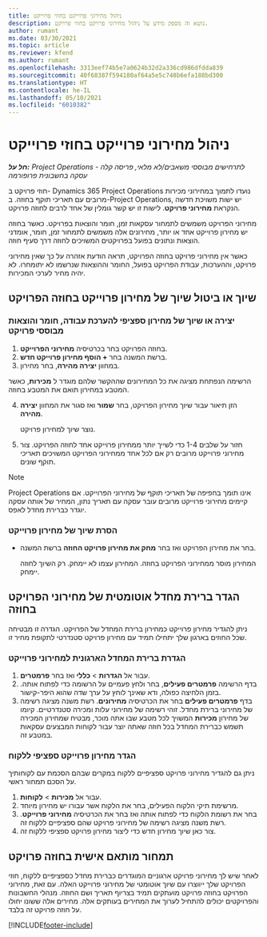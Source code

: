 ```yaml
---
title: ניהול מחירוני פרוייקט בחוזי פרוייקט
description: נושא זה מספק מידע על ניהול מחירוני פרויקט בחוזי פרויקט.
author: rumant
ms.date: 03/30/2021
ms.topic: article
ms.reviewer: kfend
ms.author: rumant
ms.openlocfilehash: 3313eef74b5e7a0624b32d2a336cd986dfdda839
ms.sourcegitcommit: 40f68387f594180af64a5e5c748b6efa188bd300
ms.translationtype: HT
ms.contentlocale: he-IL
ms.lasthandoff: 05/10/2021
ms.locfileid: "6010382"
---
```

# <a name="manage-project-price-lists-on-project-contracts"></a>ניהול מחירוני פרוייקט בחוזי פרוייקט

_**חל על:** Project Operations לתרחישים מבוססי משאבים/לא מלאי, פריסה קלה - עסקה בחשבונית פרופורמה_

חוזי פרויקט ב- Dynamics 365 Project Operations נועדו לתמוך במחירוני מכירות מרובים עם תאריכי תוקף בחוזה. ב-Project Operations, יש ישות משויכת חדשה הנקראת **מחירוני פרויקט**. לישות זו יש קשר גומלין של אחד לרבים לחוזה פרויקט.

מחירוני הפרויקט משמשים לתמחור עסקאות זמן, חומר והוצאות בפרויקט. כאשר בחוזה יש מחירון פרוייקט אחד או יותר, מחירונים אלה משמשים לתמחור זמן, חומר, אומדני הוצאות ונתונים בפועל בפרויקטים המשויכים לחוזה דרך סעיף חוזה.

כאשר אין מחירוני פרויקט בחוזה הפרויקט, תראה הודעת אזהרה על כך שאין מחירוני פרויקט, וההערכות, עבודת הפרויקט בפועל, החומר וההוצאות שנרשמו לא יתומחרו. לא יהיה מחיר לערכי המכירות.

## <a name="associate-or-unassociate-a-project-price-list-on-a-project-contract"></a>שיוך או ביטול שיוך של מחירון פרוייקט בחוזה הפרויקט

### <a name="create-or-associate-a-specific-price-list-for-estimating-project-based-work-material-and-expenses"></a>יצירה או שיוך של מחירון ספציפי להערכת עבודה, חומר והוצאות מבוססי פרויקט

1. בחוזה הפרויקט בחר בכרטיסיה **מחירוני הפרוייקט**.
2. ברשת המשנה בחר **+ הוסף מחירון פרוייקט חדש**.
3. במחוון **יצירה מהירה**, בחר מחירון. 

  הרשימה הנפתחת מציגה את כל המחירונים שההקשר שלהם מוגדר ל **מכירות**, כאשר המטבע במחירון תואם את המטבע בחוזה.
  
4. הזן תיאור עבור שיוך מחירון הפרויקט, בחר **שמור** ואז סגור את המחוון **יצירה מהירה**.

   נוצר שיוך למחירון פרויקט.
   
5. חזור על שלבים 1-4 כדי לשייך יותר ממחירון פרוייקט אחד לחוזה הפרויקט. צור מחירוני פרוייקט מרובים רק אם לכל אחד ממחירוני הפרויקט המשויכים תאריכי תוקף שונים.

> [!NOTE]
> Project Operations אינו תומך בחפיפה של תאריכי תוקף של מחירוני הפרוייקט. אם קיימים מחירוני פרוייקט מרובים עובר עסקה עם תאריך נתון, המחיר של אותה עסקה יוגדר כברירת מחדל לאפס.

### <a name="remove-a-project-price-list-association"></a>הסרת שיוך של מחירון פרוייקט

- בחר את מחירון הפרויקט ואז בחר **מחק את מחירון פרויקט החוזה** ברשת המשנה. 

  המחירון מוסר ממחירוני הפרויקט בחוזה. המחירון עצמו לא יימחק. רק השיוך לחוזה יימחק.

## <a name="set-up-automatic-defaulting-of-project-price-lists-on-a-contract"></a>הגדר ברירת מחדל אוטומטית של מחירוני הפרויקט בחוזה

ניתן להגדיר מחירון פרוייקט כמחירון ברירת המחדל של הפרויקט. הגדרה זו מבטיחה שכל החוזים בארגון שלך יתחילו תמיד עם מחירון פרויקט סטנדרטי לתקופת מחיר זו.

### <a name="set-up-the-organizational-default-for-project-price-lists"></a>הגדרת ברירת המחדל הארגונית למחירוני פרוייקט

1. עבור אל **הגדרות** > **כללי** ואז בחר **פרמטרים**.
2. בדף הרשימה **פרמטרים פעילים**, בחר ולחץ פעמיים על הרשומה כדי לפתוח אותה. בזמן הלחיצה כפולה, ודא שאינך לוחץ על ערך שדה שהוא היפר-קישור. 
3. בדף **פרמטרים פעילים** בחר את הכרטיסיה **מחירונים**. רשת משנה מציגה רשימה של מחירוני ברירת מחדל. זוהי רשימה של מחירוני עלות ומכירה סטנדרטיים. קיומו של מחירון **מכירות** המשויך לכל מטבע שבו אתה מוכר, מבטיח שמחירון המכירה תשמש כברירת המחדל בכל חוזה שאתה יוצר עבור לקוחות המבצעים עסקאות במטבע זה.

### <a name="set-up-a-customer-specific-project-price-list"></a>הגדר מחירון פרוייקט ספציפי ללקוח

ניתן גם להגדיר מחירוני פרויקט ספציפיים ללקוח במקרים שבהם הסכמת עם לקוחותיך על הסכם תמחור ראשי.

1. עבור אל **מכירות** > **לקוחות**.
2. מרשימת תיקי הלקוח הפעילים, בחר את הלקוח אשר עבורו יש מחירון מיוחד.
3. בחר את רשומת הלקוח כדי לפתוח אותה ואז בחר את הכרטיסיה **מחירוני פרוייקט**. רשת משנה מציגה רשימה של מחירוני פרויקט שהם ספציפיים ללקוח זה. 
4. צור כאן שיוך מחירון חדש כדי ליצור מחירון פרויקט ספציפי ללקוח זה.

## <a name="custom-pricing-on-a-project-contract"></a>תמחור מותאם אישית בחוזה פרויקט

לאחר שיש לך מחירוני פרויקט ארגוניים המוגדרים כברירת מחדל כספציפיים ללקוח, חוזי הפרויקט שלך ייווצרו עם שיוך אוטומטי של מחירוני פרוייקט האלה. עם זאת, מחירוני הפרויקט בחוזה פרויקט מועתקים תמיד בצריוף תאריך ושם החוזה. מנהלי החשבונות והפרויקטים יכולים להתחיל לערוך את המחירים בעותקים אלה. מחירים אלה ששונו יחולו על חוזה פרויקט זה בלבד.


[!INCLUDE[footer-include](../includes/footer-banner.md)]
